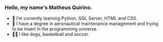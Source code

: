 ### Hello, my name's Matheus Quirino.

- 🌱 I’m currently learning Python, SQL Server, HTML and CSS.
- 🛫 I have a degree in aeronautical maintenance management and trying to be insert in the programming universe.
- 🐱‍🏍 I like dogs, basketball and soccer.
